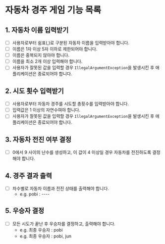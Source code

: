 # 자동차 경주 게임 기능 목록

## 1. 자동차 이름 입력받기

* [ ] 사용자로부터 쉼표(,)로 구분된 자동차 이름을 입력받아야 합니다.
* [ ] 이름은 1자 이상 5자 이하로 제한되어야 합니다.
* [ ] 이름은 중복되지 않아야 합니다.
* [ ] 이름을 최소 2개 이상 입력해야 합니다.
* [ ] 사용자가 잘못된 값을 입력할 경우 `IllegalArgumentException`을 발생시킨 후 애플리케이션은 종료되어야 합니다.

## 2. 시도 횟수 입력받기

* [ ] 사용자로부터 자동차 경주를 시도할 총횟수를 입력받아야 합니다.
* [ ] 입력값은 1 이상의 자연수여야 합니다.
* [ ] 사용자가 잘못된 값을 입력할 경우 `IllegalArgumentException`을 발생시킨 후 애플리케이션은 종료되어야 합니다.

## 3. 자동차 전진 여부 결정

* [ ] 0에서 9 사이의 난수를 생성하고, 이 값이 4 이상일 경우 자동차를 전진하도록 결정해야 합니다.

## 4. 경주 결과 출력

* [ ] 차수별로 자동차 이름과 전진 상태를 출력해야 합니다.
    * e.g. pobi : ----

## 5. 우승자 결정

* [ ] 모든 시도가 끝난 후 우승자를 결정하고, 출력해야 합니다.
    * e.g. 최종 우승자 : pobi
    * e.g. 최종 우승자 : pobi, jun
